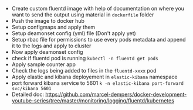 - Create custom fluentd image with help of documentation on where you want to send the output using material in `dockerfile` folder
- Push the image to docker hub
- Setup configmaps and apply them
- Setup deamonset config (yml) file (Don't apply yet)
- Setup rbac file for permissions to use every pods metadata and append it to the logs and apply to cluster
- Now apply deamonset config
- check if fluentd pod is running `kubectl -n fluentd get pods`
- Apply sample counter app
- Check the logs being added to files in the `fluentd-xxxx` pod
- Apply elastic and kibana deployement in `elastic-kibana` namespace
- port forward kibana service to 5601 `k -n elastic-kibana port-forward svc/kibana 5601`
- Detailed doc: https://github.com/marcel-dempers/docker-development-youtube-series/tree/master/monitoring/logging/fluentd/kubernetes